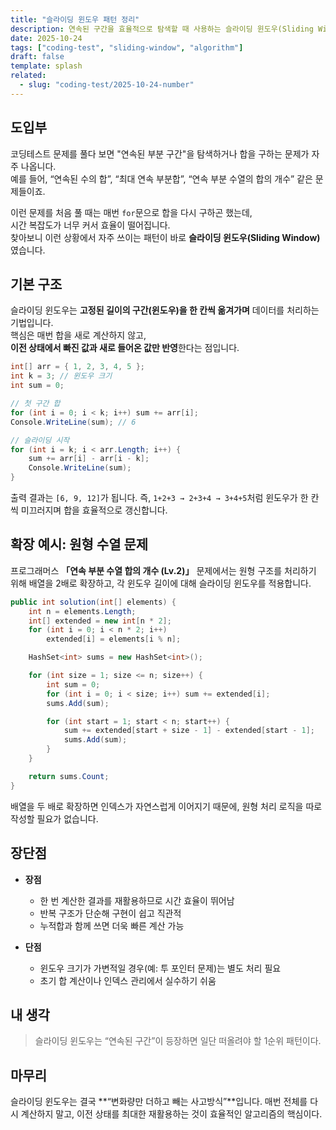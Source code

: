 ```yaml
---
title: "슬라이딩 윈도우 패턴 정리"
description: 연속된 구간을 효율적으로 탐색할 때 사용하는 슬라이딩 윈도우(Sliding Window) 패턴을 정리합니다.
date: 2025-10-24
tags: ["coding-test", "sliding-window", "algorithm"]
draft: false
template: splash
related:
  - slug: "coding-test/2025-10-24-number"
---
```


## 도입부

코딩테스트 문제를 풀다 보면 "연속된 부분 구간"을 탐색하거나 합을 구하는 문제가 자주 나옵니다.  
예를 들어, “연속된 수의 합”, “최대 연속 부분합”, “연속 부분 수열의 합의 개수” 같은 문제들이죠.

이런 문제를 처음 풀 때는 매번 `for`문으로 합을 다시 구하곤 했는데,  
시간 복잡도가 너무 커서 효율이 떨어집니다.  
찾아보니 이런 상황에서 자주 쓰이는 패턴이 바로 **슬라이딩 윈도우(Sliding Window)** 였습니다.

## 기본 구조

슬라이딩 윈도우는 **고정된 길이의 구간(윈도우)을 한 칸씩 옮겨가며** 데이터를 처리하는 기법입니다.  
핵심은 매번 합을 새로 계산하지 않고,  
**이전 상태에서 빠진 값과 새로 들어온 값만 반영**한다는 점입니다.

```csharp
int[] arr = { 1, 2, 3, 4, 5 };
int k = 3; // 윈도우 크기
int sum = 0;

// 첫 구간 합
for (int i = 0; i < k; i++) sum += arr[i];
Console.WriteLine(sum); // 6

// 슬라이딩 시작
for (int i = k; i < arr.Length; i++) {
    sum += arr[i] - arr[i - k];
    Console.WriteLine(sum);
}
````

출력 결과는 `[6, 9, 12]`가 됩니다.
즉, `1+2+3 → 2+3+4 → 3+4+5`처럼 윈도우가 한 칸씩 미끄러지며 합을 효율적으로 갱신합니다.

## 확장 예시: 원형 수열 문제

프로그래머스 **「연속 부분 수열 합의 개수 (Lv.2)」** 문제에서는
원형 구조를 처리하기 위해 배열을 2배로 확장하고,
각 윈도우 길이에 대해 슬라이딩 윈도우를 적용합니다.

```csharp
public int solution(int[] elements) {
    int n = elements.Length;
    int[] extended = new int[n * 2];
    for (int i = 0; i < n * 2; i++)
        extended[i] = elements[i % n];

    HashSet<int> sums = new HashSet<int>();

    for (int size = 1; size <= n; size++) {
        int sum = 0;
        for (int i = 0; i < size; i++) sum += extended[i];
        sums.Add(sum);

        for (int start = 1; start < n; start++) {
            sum += extended[start + size - 1] - extended[start - 1];
            sums.Add(sum);
        }
    }

    return sums.Count;
}
```

배열을 두 배로 확장하면 인덱스가 자연스럽게 이어지기 때문에, 원형 처리 로직을 따로 작성할 필요가 없습니다.

## 장단점

- **장점**
  - 한 번 계산한 결과를 재활용하므로 시간 효율이 뛰어남
  - 반복 구조가 단순해 구현이 쉽고 직관적
  - 누적합과 함께 쓰면 더욱 빠른 계산 가능

- **단점**
  - 윈도우 크기가 가변적일 경우(예: 투 포인터 문제)는 별도 처리 필요
  - 초기 합 계산이나 인덱스 관리에서 실수하기 쉬움

## 내 생각

> 슬라이딩 윈도우는 “연속된 구간”이 등장하면 일단 떠올려야 할 1순위 패턴이다.

## 마무리

슬라이딩 윈도우는 결국 **“변화량만 더하고 빼는 사고방식”**입니다.
매번 전체를 다시 계산하지 말고, 이전 상태를 최대한 재활용하는 것이 효율적인 알고리즘의 핵심이다.
